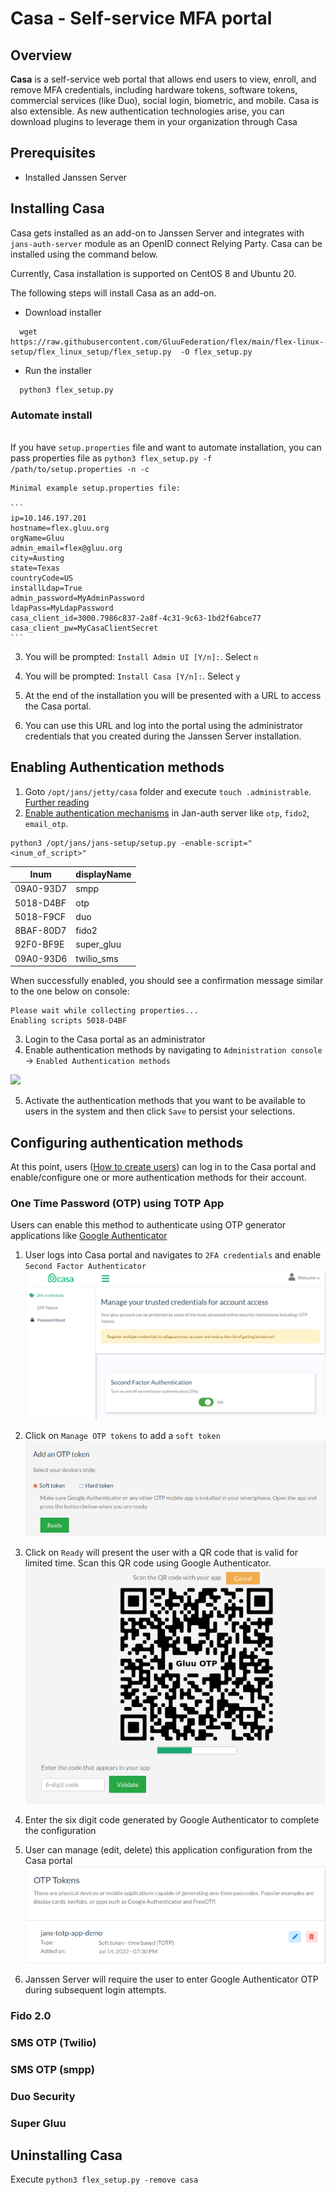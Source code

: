 # Casa - Self-service MFA portal
## Overview

**Casa** is a self-service web portal that allows end users to view, enroll, and remove MFA credentials, including hardware tokens, software tokens, commercial services (like Duo), social login, biometric, and mobile.  Casa is also extensible. As new authentication technologies arise, you can download plugins to leverage them in your organization through Casa

## Prerequisites
- Installed Janssen Server  

## Installing Casa
Casa gets installed as an add-on to Janssen Server and integrates with `jans-auth-server` module as an OpenID connect Relying Party.
Casa can be installed using the command below.  

Currently, Casa installation is supported on CentOS 8 and Ubuntu 20.

The following steps will install Casa as an add-on. 

  - Download installer 
  ```
    wget https://raw.githubusercontent.com/GluuFederation/flex/main/flex-linux-setup/flex_linux_setup/flex_setup.py  -O flex_setup.py
  ```
  - Run the installer
  ```
    python3 flex_setup.py
  ```
### Automate install

<br/>If you have `setup.properties` file and want to automate installation, you can pass properties file as
    ```
    python3 flex_setup.py -f /path/to/setup.properties -n -c
    ```

    Minimal example setup.properties file:

    ```
    ip=10.146.197.201
    hostname=flex.gluu.org
    orgName=Gluu
    admin_email=flex@gluu.org
    city=Austing
    state=Texas
    countryCode=US
    installLdap=True
    admin_password=MyAdminPassword
    ldapPass=MyLdapPassword
    casa_client_id=3000.7986c837-2a8f-4c31-9c63-1bd2f6abce77
    casa_client_pw=MyCasaClientSecret
    ```
3. You will be prompted: 
`Install Admin UI [Y/n]:`. Select `n`

4. You will be prompted: 
`Install Casa [Y/n]:`. Select `y`

5. At the end of the installation you will be presented with a URL to access the Casa portal. 
6. You can use this URL and log into the portal using the administrator credentials that you created during the Janssen Server installation. 

## Enabling Authentication methods

1. Goto `/opt/jans/jetty/casa` folder and execute `touch .administrable`. [Further reading]()
2. [Enable authentication mechanisms](https://github.com/maduvena/jans-docs/wiki/Enabling-an-authentication-mechanism-(or-custom-script)) in Jan-auth server like `otp`, `fido2`, `email_otp`.
```
python3 /opt/jans/jans-setup/setup.py -enable-script="<inum_of_script>"
```
| Inum | displayName |
|---|---|
| 09A0-93D7 | smpp  |
| 5018-D4BF | otp |
| 5018-F9CF | duo |
| 8BAF-80D7 | fido2 |
| 92F0-BF9E | super_gluu |
| 09A0-93D6 | twilio_sms |

When successfully enabled, you should see a confirmation message similar to the one below on console: 

```
Please wait while collecting properties...
Enabling scripts 5018-D4BF
```

3. Login to the Casa portal as an administrator 
4. Enable authentication methods by navigating to `Administration console` -> `Enabled Authentication methods`

![](/home/dhaval/IdeaProjects/Janssen/jans/docs/assets/image-casa-enable-authn-method.png)

5. Activate the authentication methods that you want to be available to users in the system and then click `Save` to persist your selections.

## Configuring authentication methods

At this point, users ([How to create users](https://github.com/JanssenProject/jans/blob/main/docs/admin/jans-cli/cli-user.md#creating-an-user-resources)) can log in to the Casa portal and enable/configure one or more authentication methods for their account.

### One Time Password (OTP) using TOTP App

Users can enable this method to authenticate using OTP generator applications like [Google Authenticator](https://play.google.com/store/apps/details?id=com.google.android.apps.authenticator2&hl=en_IN&gl=US)

1. User logs into Casa portal and navigates to `2FA credentials` and enable `Second Factor Authenticator`
![](../../assets/image-casa-configure-OTP-TOTP-app-method.png)

2. Click on `Manage OTP tokens` to add a `soft token`
![](../../assets/image-casa-configure-OTP-TOTP-soft-token.png)

3. Click on `Ready` will present the user with a QR code that is valid for limited time. Scan this QR code using Google Authenticator.
![](../../assets/image-casa-configure-OTP-TOTP-QR.png)

4. Enter the six digit code generated by Google Authenticator to complete the configuration

5. User can manage (edit, delete) this application configuration from the Casa portal
![](../../assets/image-casa-configure-OTP-TOTP-complete.png)

6. Janssen Server will require the user to enter Google Authenticator OTP during subsequent login attempts.

### Fido 2.0

### SMS OTP (Twilio)

### SMS OTP (smpp)

### Duo Security

### Super Gluu

## Uninstalling Casa
Execute `python3 flex_setup.py -remove casa`


